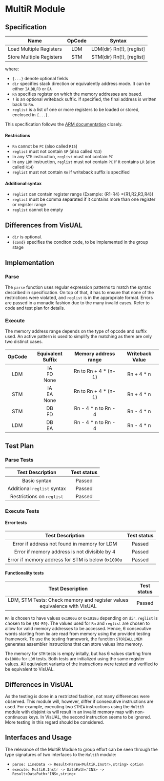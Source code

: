 # MultiR Module
## Specification
<center>

Name | OpCode | Syntax 
| :---:| :---: | :---: |
|Load Multiple Registers| LDM | LDM{dir} Rn{!}, [reglist]
|Store Multiple Registers| STM | STM{dir} Rn{!}, [reglist]
</center>

where:

- ```{...}``` denote optional fields
- ```dir``` specifies stack direction or equivalently address mode. It can be either ```IA```,```DB```,```FD``` or ```EA```
- ```Rn``` specifies register on which the memory addresses are based.
- ```!``` is an optional writeback suffix. If specified, the final address is written back to ```Rn```.
- ```reglist``` is a list of one or more registers to be loaded or stored, enclosed in ```{...}```. 

This specification follows the [ARM documentation](http://infocenter.arm.com/help/index.jsp?topic=/com.arm.doc.dui0552a/BABCAEDD.html) closely.

#### Restrictions
- ```Rn``` cannot be ```PC``` (also called ```R15```)
- ```reglist``` must not contain ```SP``` (also called ```R13```)
- In any ```STM``` instruction, ```reglist``` must not contain ```PC```
- In any ```LDM``` instruction, ```reglist``` must not contain ```PC``` if it contains ```LR``` (also called ```R14```)
- ```reglist``` must not contain ```Rn``` if writeback suffix is specified

#### Additional syntax
- ```reglist``` can contain register range (Example: {R1-R4} ={R1,R2,R3,R4})
- ```reglist``` must be comma separated if it contains more than one register or register range
- ```reglist``` cannot be empty
## Differences from VisUAL
- ```dir``` is optional.
- ```{cond}``` specifies the conditon code, to be implemented in the group stage

## Implementation

### Parse
The ```parse``` function uses regular expression patterns to match the syntax described in specification. On top of that, it has to ensure that none of the restrictions were violated, and ```reglist``` is in the appropriate format. Errors are passed in a monadic fashion due to the many invalid cases. Refer to code and test plan for details. 

### Execute
The memory address range depends on the type of opcode and suffix used. An active pattern is used to simplify the matching as there are only two distinct cases.

| OpCode | Equivalent Suffix | Memory address range | Writeback Value 
| :---:|:---:|:---:|:---:|
| LDM | IA <br> FD <br> None |Rn to Rn + 4 * (n-1)| Rn + 4 * n
| STM |IA <br> EA <br> None | Rn to Rn + 4 * (n-1) |  Rn + 4 * n
| STM | DB <br> FD | Rn - 4 * n to Rn - 4 | Rn - 4 * n
| LDM | DB <br> EA | Rn - 4 * n to Rn - 4  | Rn - 4 * n

## Test Plan
### Parse Tests
| Test Description | Test status
| :---:|:---:|
| Basic syntax  |  Passed
| Additional ```reglist``` syntax | Passed
| Restrictions on ```reglist``` | Passed

### Execute Tests
#### Error tests
| Test Description | Test status
| :---:|:---:|
| Error if address not found in memory for LDM |  Passed
| Error if memory address is not divisible by 4 | Passed
| Error if memory address for STM is below ```0x1000u``` | Passed

#### Functionality tests
| Test Description | Test status
| :---:|:---:|
| LDM, STM Tests: Check memory and register values equivalence with VisUAL|  Passed

```Rn``` is chosen to have values ```0x1000u``` or ```0x1018u``` depending on ```dir```. ```reglist``` is chosen to be ```{R4-R9}```. The values used for ```Rn``` and ```reglist``` are chosen to allow for valid memory addresses to be accessed. Hence, 6 consecutive words starting from ```Rn``` are read from memory using the provided testing framework. To use the testing framework, the function ```STOREALLLMEM``` generates assembler instructions that can store values into memory. 

The memory for ```STM``` tests is empty initally, but has 6 values starting from ```0x1000u``` for ```LDM``` tests. Both tests are initialized using the same register values. All equivalent variants of the instructions were tested and verified to be equivalent to VisUAL.

## Differences in VisUAL
As the testing is done in a restricted fashion, not many differences were observed. This module will, however, differ if consecutive instructions are used. For example, executing two ```STMIA``` instructions using the ```MultiR``` module with disjoint ```Rn``` will result in an invalid memory map with non-continuous keys. In VisUAL, the second instruction seems to be ignored. More testing in this regard should be considered.  

## Interfaces and Usage
The relevance of the MultiR Module to group effort can be seen through the type signatures of two interfaces to the ```MultiR``` module:
- ```parse: LineData -> Result<Parse<MultiR.Instr>,string> option```
- ```execute: MultiR.Instr -> DataPath<'INS> -> Result<DataPath<'INS>,string>``` 

